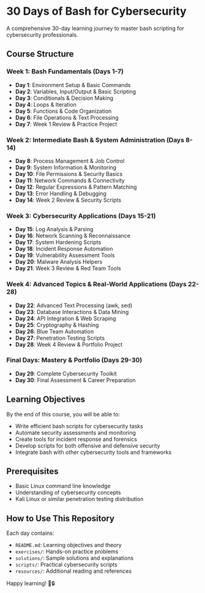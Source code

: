 # 30 Days of Bash for Cybersecurity

A comprehensive 30-day learning journey to master bash scripting for cybersecurity professionals.

## Course Structure

### Week 1: Bash Fundamentals (Days 1-7)
- **Day 1**: Environment Setup & Basic Commands
- **Day 2**: Variables, Input/Output & Basic Scripting
- **Day 3**: Conditionals & Decision Making
- **Day 4**: Loops & Iteration
- **Day 5**: Functions & Code Organization
- **Day 6**: File Operations & Text Processing
- **Day 7**: Week 1 Review & Practice Project

### Week 2: Intermediate Bash & System Administration (Days 8-14)
- **Day 8**: Process Management & Job Control
- **Day 9**: System Information & Monitoring
- **Day 10**: File Permissions & Security Basics
- **Day 11**: Network Commands & Connectivity
- **Day 12**: Regular Expressions & Pattern Matching
- **Day 13**: Error Handling & Debugging
- **Day 14**: Week 2 Review & Security Scripts

### Week 3: Cybersecurity Applications (Days 15-21)
- **Day 15**: Log Analysis & Parsing
- **Day 16**: Network Scanning & Reconnaissance
- **Day 17**: System Hardening Scripts
- **Day 18**: Incident Response Automation
- **Day 19**: Vulnerability Assessment Tools
- **Day 20**: Malware Analysis Helpers
- **Day 21**: Week 3 Review & Red Team Tools

### Week 4: Advanced Topics & Real-World Applications (Days 22-28)
- **Day 22**: Advanced Text Processing (awk, sed)
- **Day 23**: Database Interactions & Data Mining
- **Day 24**: API Integration & Web Scraping
- **Day 25**: Cryptography & Hashing
- **Day 26**: Blue Team Automation
- **Day 27**: Penetration Testing Scripts
- **Day 28**: Week 4 Review & Portfolio Project

### Final Days: Mastery & Portfolio (Days 29-30)
- **Day 29**: Complete Cybersecurity Toolkit
- **Day 30**: Final Assessment & Career Preparation

## Learning Objectives

By the end of this course, you will be able to:
- Write efficient bash scripts for cybersecurity tasks
- Automate security assessments and monitoring
- Create tools for incident response and forensics
- Develop scripts for both offensive and defensive security
- Integrate bash with other cybersecurity tools and frameworks

## Prerequisites
- Basic Linux command line knowledge
- Understanding of cybersecurity concepts
- Kali Linux or similar penetration testing distribution

## How to Use This Repository
Each day contains:
- `README.md`: Learning objectives and theory
- `exercises/`: Hands-on practice problems
- `solutions/`: Sample solutions and explanations
- `scripts/`: Practical cybersecurity scripts
- `resources/`: Additional reading and references

Happy learning! 🚀🔒

